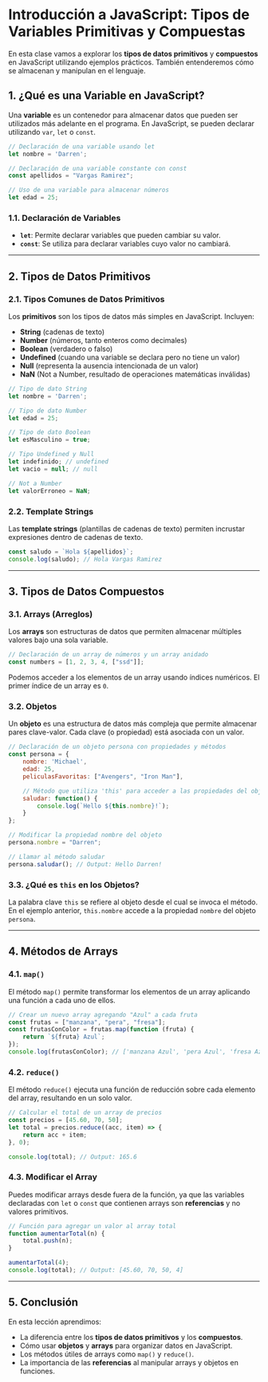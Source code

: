 
# Introducción a JavaScript: Tipos de Variables Primitivas y Compuestas

En esta clase vamos a explorar los **tipos de datos primitivos** y **compuestos** en JavaScript utilizando ejemplos prácticos. También entenderemos cómo se almacenan y manipulan en el lenguaje.

## 1. ¿Qué es una Variable en JavaScript?

Una **variable** es un contenedor para almacenar datos que pueden ser utilizados más adelante en el programa. En JavaScript, se pueden declarar utilizando `var`, `let` o `const`.

```js
// Declaración de una variable usando let
let nombre = 'Darren'; 

// Declaración de una variable constante con const
const apellidos = "Vargas Ramirez"; 

// Uso de una variable para almacenar números
let edad = 25;
```

### 1.1. Declaración de Variables

- **`let`**: Permite declarar variables que pueden cambiar su valor.
- **`const`**: Se utiliza para declarar variables cuyo valor no cambiará.

---

## 2. Tipos de Datos Primitivos

### 2.1. Tipos Comunes de Datos Primitivos

Los **primitivos** son los tipos de datos más simples en JavaScript. Incluyen:

- **String** (cadenas de texto)
- **Number** (números, tanto enteros como decimales)
- **Boolean** (verdadero o falso)
- **Undefined** (cuando una variable se declara pero no tiene un valor)
- **Null** (representa la ausencia intencionada de un valor)
- **NaN** (Not a Number, resultado de operaciones matemáticas inválidas)

```js
// Tipo de dato String
let nombre = 'Darren';

// Tipo de dato Number
let edad = 25;

// Tipo de dato Boolean
let esMasculino = true; 

// Tipo Undefined y Null
let indefinido; // undefined
let vacio = null; // null

// Not a Number
let valorErroneo = NaN;
```

### 2.2. Template Strings
Las **template strings** (plantillas de cadenas de texto) permiten incrustar expresiones dentro de cadenas de texto.

```js
const saludo = `Hola ${apellidos}`;
console.log(saludo); // Hola Vargas Ramirez
```

---

## 3. Tipos de Datos Compuestos

### 3.1. Arrays (Arreglos)

Los **arrays** son estructuras de datos que permiten almacenar múltiples valores bajo una sola variable.

```js
// Declaración de un array de números y un array anidado
const numbers = [1, 2, 3, 4, ["ssd"]];
```

Podemos acceder a los elementos de un array usando índices numéricos. El primer índice de un array es `0`.

### 3.2. Objetos

Un **objeto** es una estructura de datos más compleja que permite almacenar pares clave-valor. Cada clave (o propiedad) está asociada con un valor.

```js
// Declaración de un objeto persona con propiedades y métodos
const persona = {
    nombre: 'Michael',
    edad: 25,
    peliculasFavoritas: ["Avengers", "Iron Man"],

    // Método que utiliza 'this' para acceder a las propiedades del objeto
    saludar: function() {
        console.log(`Hello ${this.nombre}!`);
    }
};

// Modificar la propiedad nombre del objeto
persona.nombre = "Darren";

// Llamar al método saludar
persona.saludar(); // Output: Hello Darren!
```

### 3.3. ¿Qué es `this` en los Objetos?

La palabra clave `this` se refiere al objeto desde el cual se invoca el método. En el ejemplo anterior, `this.nombre` accede a la propiedad `nombre` del objeto `persona`.

---

## 4. Métodos de Arrays

### 4.1. `map()`
El método `map()` permite transformar los elementos de un array aplicando una función a cada uno de ellos.

```js
// Crear un nuevo array agregando "Azul" a cada fruta
const frutas = ["manzana", "pera", "fresa"];
const frutasConColor = frutas.map(function (fruta) {
    return `${fruta} Azul`;
});
console.log(frutasConColor); // ['manzana Azul', 'pera Azul', 'fresa Azul']
```

### 4.2. `reduce()`
El método `reduce()` ejecuta una función de reducción sobre cada elemento del array, resultando en un solo valor.

```js
// Calcular el total de un array de precios
const precios = [45.60, 70, 50];
let total = precios.reduce((acc, item) => {
    return acc + item;
}, 0);

console.log(total); // Output: 165.6
```

### 4.3. Modificar el Array

Puedes modificar arrays desde fuera de la función, ya que las variables declaradas con `let` o `const` que contienen arrays son **referencias** y no valores primitivos.

```js
// Función para agregar un valor al array total
function aumentarTotal(n) {
    total.push(n);
}

aumentarTotal(4);
console.log(total); // Output: [45.60, 70, 50, 4]
```

---

## 5. Conclusión

En esta lección aprendimos:

- La diferencia entre los **tipos de datos primitivos** y los **compuestos**.
- Cómo usar **objetos** y **arrays** para organizar datos en JavaScript.
- Los métodos útiles de arrays como `map()` y `reduce()`.
- La importancia de las **referencias** al manipular arrays y objetos en funciones.
